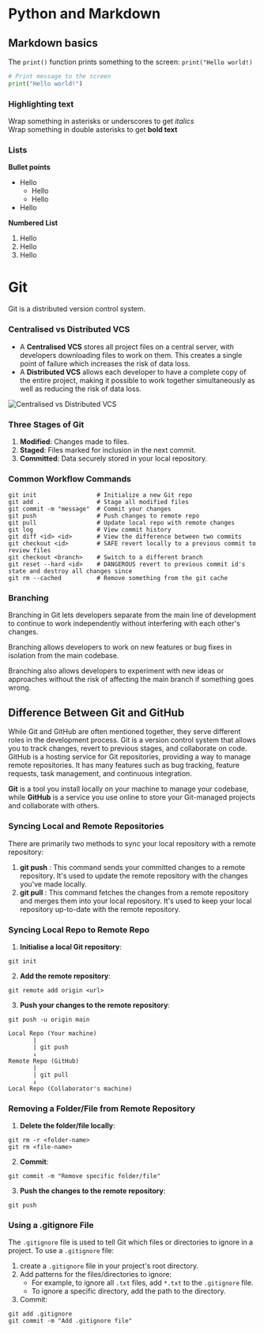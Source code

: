 # Python and Markdown

## Markdown basics

The `print()` function prints something to the screen: `print("Hello world!)`

```python
# Print message to the screen
print("Hello world!")
```

### Highlighting text

Wrap something in asterisks or underscores to get *italics*<br>
Wrap something in double asterisks to get **bold text**

### Lists

**Bullet points**
- Hello
  - Hello
  - Hello
- Hello

**Numbered List**
1. Hello
2. Hello
3. Hello

# Git

Git is a distributed version control system.

### Centralised vs Distributed VCS

- A **Centralised VCS** stores all project files on a central server, with developers downloading files to work on them. This creates a single point of failure which increases the risk of data loss.
- A **Distributed VCS** allows each developer to have a complete copy of the entire project, making it possible to work together simultaneously as well as reducing the risk of data loss.

![Centralised vs Distributed VCS](https://www.researchgate.net/profile/Sofia-Feist/publication/316553817/figure/fig2/AS:669480740982806@1536628055836/Centralized-Version-Control-vs-Distributed-Version-Control.ppm)

### Three Stages of Git

1. **Modified**: Changes made to files.
2. **Staged**: Files marked for inclusion in the next commit.
3. **Committed**: Data securely stored in your local repository.

### Common Workflow Commands

```
git init                 # Initialize a new Git repo
git add .                # Stage all modified files
git commit -m "message"  # Commit your changes
git push                 # Push changes to remote repo
git pull                 # Update local repo with remote changes
git log                  # View commit history
git diff <id> <id>       # View the difference between two commits
git checkout <id>        # SAFE revert locally to a previous commit to review files
git checkout <branch>    # Switch to a different branch
git reset --hard <id>    # DANGEROUS revert to previous commit id's state and destroy all changes since
git rm --cached          # Remove something from the git cache
```

### Branching

Branching in Git lets developers separate from the main line of development to continue to work independently without interfering with each other's changes.

Branching allows developers to work on new features or bug fixes in isolation from the main codebase.

Branching also allows developers to experiment with new ideas or approaches without the risk of affecting the main branch if something goes wrong.

## Difference Between Git and GitHub

While Git and GitHub are often mentioned together, they serve different roles in the development process. Git is a version control system that allows you to track changes, revert to previous stages, and collaborate on code. GitHub is a hosting service for Git repositories, providing a way to manage remote repositories. It has many features such as bug tracking, feature requests, task management, and continuous integration.

**Git**  is a tool you install locally on your machine to manage your codebase, while **GitHub**  is a service you use online to store your Git-managed projects and collaborate with others.
### Syncing Local and Remote Repositories

There are primarily two methods to sync your local repository with a remote repository: 
1. **git push** : This command sends your committed changes to a remote repository. It's used to update the remote repository with the changes you've made locally. 
2. **git pull** : This command fetches the changes from a remote repository and merges them into your local repository. It's used to keep your local repository up-to-date with the remote repository.
### Syncing Local Repo to Remote Repo

1. **Initialise a local Git repository**:

```
git init
``` 
2. **Add the remote repository**:

```
git remote add origin <url>
```
3. **Push your changes to the remote repository**:

```
git push -u origin main
```

```
Local Repo (Your machine)
       |
       | git push
       ↓
Remote Repo (GitHub)
       |
       | git pull
       ↓
Local Repo (Collaborator's machine)
```


### Removing a Folder/File from Remote Repository

1. **Delete the folder/file locally**:

```
git rm -r <folder-name>
git rm <file-name>
``` 
2. **Commit**:

```
git commit -m "Remove specific folder/file"
``` 
3. **Push the changes to the remote repository**:

```
git push
```
### Using a .gitignore File

The `.gitignore` file is used to tell Git which files or directories to ignore in a project. To use a `.gitignore` file: 
1. create a `.gitignore` file in your project's root directory.
2. Add patterns for the files/directories to ignore: 
   - For example, to ignore all `.txt` files, add `*.txt` to the `.gitignore` file. 
   - To ignore a specific directory, add the path to the directory.
3. Commit:

```
git add .gitignore
git commit -m "Add .gitignore file"
```
